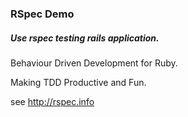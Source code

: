 ### RSpec Demo

##### Use rspec testing rails application.

Behaviour Driven Development for Ruby.

Making TDD Productive and Fun.

see http://rspec.info

